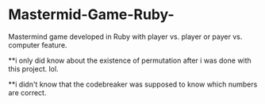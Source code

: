 # Mastermid-Game-Ruby-
Mastermind game developed in Ruby with player vs. player or payer vs. computer feature.

**i only did know about the existence of permutation after i was done with this project. lol.

**i didn't know that the codebreaker was supposed to know which numbers are correct.

